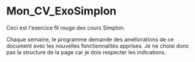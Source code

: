 # Mon_CV_ExoSimplon
Ceci est l'exercice fil rouge des cours Simplon.

Chaque semaine, le programme demande des améliorations de ce document avec les nouvelles fonctionnalités apprises.
Je ne choisi donc pas la structure de la page car je dois respecter les indications.


